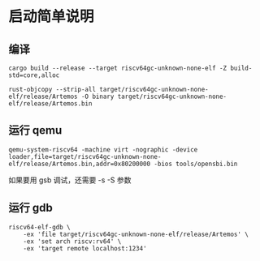 # 启动简单说明
## 编译
```
cargo build --release --target riscv64gc-unknown-none-elf -Z build-std=core,alloc
```

```
rust-objcopy --strip-all target/riscv64gc-unknown-none-elf/release/Artemos -O binary target/riscv64gc-unknown-none-elf/release/Artemos.bin
```

## 运行 qemu
```
qemu-system-riscv64 -machine virt -nographic -device loader,file=target/riscv64gc-unknown-none-elf/release/Artemos.bin,addr=0x80200000 -bios tools/opensbi.bin
```
如果要用 gsb 调试，还需要 -s -S 参数

## 运行 gdb
```
riscv64-elf-gdb \
    -ex 'file target/riscv64gc-unknown-none-elf/release/Artemos' \
    -ex 'set arch riscv:rv64' \
    -ex 'target remote localhost:1234'
```